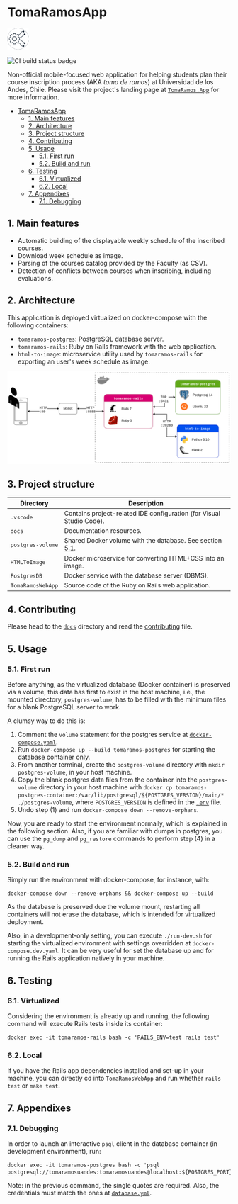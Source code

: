 # TomaRamosApp

![TomaRamosApp icon](./TomaRamosWebApp/app/assets/images/favicon.png)

![CI build status badge](https://github.com/ifgarces/TomaRamosApp_rails/actions/workflows/docker-build.yaml/badge.svg)

Non-official mobile-focused web application for helping students plan their course inscription process (AKA *toma de ramos*) at Universidad de los Andes, Chile. Please visit the project's landing page at [`TomaRamos.App`](https://tomaramos.app) for more information.

- [TomaRamosApp](#tomaramosapp)
  - [1. Main features](#1-main-features)
  - [2. Architecture](#2-architecture)
  - [3. Project structure](#3-project-structure)
  - [4. Contributing](#4-contributing)
  - [5. Usage](#5-usage)
    - [5.1. First run](#51-first-run)
    - [5.2. Build and run](#52-build-and-run)
  - [6. Testing](#6-testing)
    - [6.1. Virtualized](#61-virtualized)
    - [6.2. Local](#62-local)
  - [7. Appendixes](#7-appendixes)
    - [7.1. Debugging](#71-debugging)

## 1. Main features

- Automatic building of the displayable weekly schedule of the inscribed courses.
- Download week schedule as image.
- Parsing of the courses catalog provided by the Faculty (as CSV).
- Detection of conflicts between courses when inscribing, including evaluations.

## 2. Architecture

This application is deployed virtualized on docker-compose with the following containers:

- `tomaramos-postgres`: PostgreSQL database server.
- `tomaramos-rails`: Ruby on Rails framework with the web application.
- `html-to-image`: microservice utility used by `tomaramos-rails` for exporting an user's week schedule as image.

![Docker architecture diagram](./docs/architecture-docker.png)

## 3. Project structure

| Directory         | Description                                                               |
| ----------------- | ------------------------------------------------------------------------- |
| `.vscode`         | Contains project-related IDE configuration (for Visual Studio Code).      |
| `docs`            | Documentation resources.                                                  |
| `postgres-volume` | Shared Docker volume with the database. See section [5.1](#51-first-run). |
| `HTMLToImage`     | Docker microservice for converting HTML+CSS into an image.                |
| `PostgresDB`      | Docker service with the database server (DBMS).                           |
| `TomaRamosWebApp` | Source code of the Ruby on Rails web application.                         |

## 4. Contributing

Please head to the [`docs`](./docs/) directory and read the [contributing](./docs/contributing.md) file.

## 5. Usage

### 5.1. First run

Before anything, as the virtualized database (Docker container) is preserved via a volume, this data has first to exist in the host machine, i.e., the mounted directory, `postgres-volume`, has to be filled with the minimum files for a blank PostgreSQL server to work.

A clumsy way to do this is:

1. Comment the `volume` statement for the postgres service at [`docker-compose.yaml`](./docker-compose.yaml).
2. Run `docker-compose up --build tomaramos-postgres` for starting the database container only.
3. From another terminal, create the `postgres-volume` directory with `mkdir postgres-volume`, in your host machine.
4. Copy the blank postgres data files from the container into the `postgres-volume` directory in your host machine with `docker cp tomaramos-postgres-container:/var/lib/postgresql/${POSTGRES_VERSION}/main/* ./postgres-volume`, where `POSTGRES_VERSION` is defined in the [`.env`](./.env) file.
5. Undo step (1) and run `docker-compose down --remove-orphans`.

Now, you are ready to start the environment normally, which is explained in the following section. Also, if you are familiar with dumps in postgres, you can use the `pg_dump` and `pg_restore` commands to perform step (4) in a cleaner way.

### 5.2. Build and run

Simply run the environment with docker-compose, for instance, with:

```shell
docker-compose down --remove-orphans && docker-compose up --build
```

As the database is preserved due the volume mount, restarting all containers will not erase the database, which is intended for virtualized deployment.

Also, in a development-only setting, you can execute `./run-dev.sh` for starting the virtualized environment with settings overridden at `docker-compose.dev.yaml`. It can be very useful for set the database up and for running the Rails application natively in your machine.

## 6. Testing

### 6.1. Virtualized

Considering the environment is already up and running, the following command will execute Rails tests inside its container:

```shell
docker exec -it tomaramos-rails bash -c 'RAILS_ENV=test rails test'
```

### 6.2. Local

If you have the Rails app dependencies installed and set-up in your machine, you can directly cd into `TomaRamosWebApp` and run whether `rails test` or `make test`.

## 7. Appendixes

### 7.1. Debugging

In order to launch an interactive `psql` client in the database container (in development environment), run:

```shell
docker exec -it tomaramos-postgres bash -c 'psql postgresql://tomaramosuandes:tomaramosuandes@localhost:${POSTGRES_PORT}/development'
```

Note: in the previous command, the single quotes are required. Also, the credentials must match the ones at [`database.yml`](./TomaRamosWebApp/config/database.yml).
